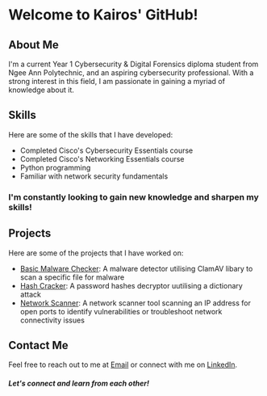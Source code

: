 <h1 class>Welcome to Kairos' GitHub!</h1>

## About Me
I'm a current Year 1 Cybersecurity & Digital Forensics diploma student from Ngee Ann Polytechnic, and an aspiring cybersecurity professional. With a strong interest in this field, I am passionate in gaining a myriad of knowledge about it. 

## Skills
Here are some of the skills that I have developed:
- Completed Cisco's Cybersecurity Essentials course
- Completed Cisco's Networking Essentials course
- Python programming 
- Familiar with network security fundamentals

<h3 class>I'm constantly looking to gain new knowledge and sharpen my skills!</h3>

## Projects
Here are some of the projects that I have worked on:
- [Basic Malware Checker](https://github.com/Kairos-T/Basic-Malware-Checker): A malware detector utilising ClamAV libary to scan a specific file for malware
- [Hash Cracker](https://github.com/Kairos-T/Hash-Cracker): A password hashes decryptor uutilising a dictionary attack 
- [Network Scanner](https://github.com/Kairos-T/Network-Scanner): A network scanner tool scanning an IP address for open ports  to identify vulnerabilities or troubleshoot network connectivity issues

## Contact Me
Feel free to reach out to me at [Email](mailto:kairostay@gmail.com) or connect with me on [LinkedIn](https://www.linkedin.com/in/kairostay).

<h5 class="animate__animated animate__heartBeat">Let's connect and learn from each other!</h5>
